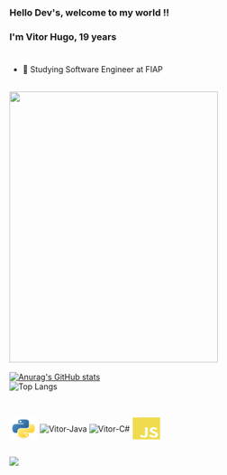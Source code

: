 ### Hello Dev's, welcome to my world !! <br>
### I'm Vitor Hugo, 19 years
#
 - 🌱 Studying Software Engineer at FIAP
<br>

<img src="https://media.giphy.com/media/v1.Y2lkPTc5MGI3NjExdXBhZHRpZjhpNHdxNWxqbHh4empxcHp3MTI4NnRzb25jamVmbnJ2aSZlcD12MV9pbnRlcm5hbF9naWZfYnlfaWQmY3Q9Zw/oZNgvbrYcIcGZTk1Cm/giphy.gif" width="370" height="480" frameBorder="0" class="giphy-embed" allowFullScreen>

<br>

  [![Anurag's GitHub stats](https://github-readme-stats.vercel.app/api?username=Torugo0&show_icons=true&theme=dark)](https://github.com/anuraghazra/github-readme-stats)<br>
  ![Top Langs](https://github-readme-stats.vercel.app/api/top-langs/?username=Torugo0&size_weight=0.5&count_weight=0.5&show_icons=true&theme=dark)


  ##
  
  <div style="display: inline_block"><br>
    <img align="center" alt="Vitor-Python" height="40" width="50" src="https://raw.githubusercontent.com/devicons/devicon/master/icons/python/python-original.svg">
    <img align="center" alt="Vitor-Java" height="40" width="50" src="https://cdn.jsdelivr.net/gh/devicons/devicon@latest/icons/java/java-original.svg" />
    <img align="center" alt="Vitor-C#" height="40" width="50" src="https://cdn.jsdelivr.net/gh/devicons/devicon@latest/icons/csharp/csharp-original.svg" />
    <img align="center" alt="Vitor-Js" height="40" width="50" src="https://raw.githubusercontent.com/devicons/devicon/master/icons/javascript/javascript-plain.svg">
  </div>

  ##

 <div> 
    <a href="(https://www.linkedin.com/in/vitorhgr/)" target="_blank"><img src="https://img.shields.io/badge/-LinkedIn-%230077B5?style=for-the-badge&logo=linkedin&logoColor=white" target="_blank"></a> 
 </div>
 
 
